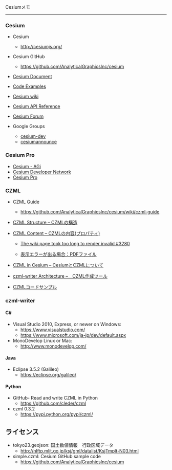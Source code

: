 Cesiumメモ
___________

### Cesium
* Cesium
    - http://cesiumjs.org/
* Cesium GitHub
    - https://github.com/AnalyticalGraphicsInc/cesium

* [Cesium Document](http://cesiumjs.org/tutorials.html)
* [Code Examples](http://cesiumjs.org/Cesium/Apps/Sandcastle/index.html)
* [Cesium wiki](http://git.io/cesium-wiki)
* [Cesium API Reference](http://cesiumjs.org/refdoc.html)
* [Cesium Forum](http://cesiumjs.org/forum.html)
* Google Groups
    - [cesium-dev](https://groups.google.com/forum/#!forum/cesium-dev)
    - [cesiumannounce](https://groups.google.com/forum/#!forum/cesiumannounce)

### Cesium Pro
* [Cesium - AGi ](https://cesium.agi.com/)
* [Cesium Developer Network](https://cesium.agi.com/products/cesium-developer-network/default.aspx)
* [Cesium Pro](https://www.agi.com/products/cesium-pro/default.aspx)


### CZML
* CZML Guide
    - https://github.com/AnalyticalGraphicsInc/cesium/wiki/czml-guide

* [CZML Structure – CZMLの構造](https://github.com/AnalyticalGraphicsInc/cesium/wiki/CZML-Structure)
* [CZML Content – CZMLの内容(プロパティ)](https://github.com/AnalyticalGraphicsInc/cesium/wiki/CZML-Content)
    - [The wiki page took too long to render invalid #3280](https://github.com/AnalyticalGraphicsInc/cesium/issues/3280)

    - [表示エラーが出る場合：PDFファイル](https://github.com/homata/cesium/blob/master/20151209_example/czml-contents.pdf)
* [CZML in Cesium – CesiumとCZMLについて](https://github.com/AnalyticalGraphicsInc/cesium/wiki/CZML-in-Cesium)
* [czml-writer Architecture –　CZML作成ツール](https://github.com/AnalyticalGraphicsInc/czml-writer/wiki)
* [CZMLコードサンプル](http://cesiumjs.org/Cesium/Apps/Sandcastle/index.html?src=CZML%20Billboard%20and%20Label.html&label=CZML)

### czml-writer

#### C#

* Visual Studio 2010, Express, or newer on Windows:
    - https://www.visualstudio.com/
    - https://www.microsoft.com/ja-jp/dev/default.aspx
*  MonoDevelop Linux or Mac:
    - http://www.monodevelop.com/

#### Java

* Eclipse 3.5.2 (Galileo)
    - https://eclipse.org/galileo/

#### Python
* GitHub- Read and write CZML in Python
    - https://github.com/cleder/czml
* czml 0.3.2
    - https://pypi.python.org/pypi/czml/


ライセンス
------------
* tokyo23.geojson: 国土数値情報　行政区域データ
    - http://nlftp.mlit.go.jp/ksj/gml/datalist/KsjTmplt-N03.html
* simple.czml:  Cesium GitHub sample code
    - https://github.com/AnalyticalGraphicsInc/cesium
